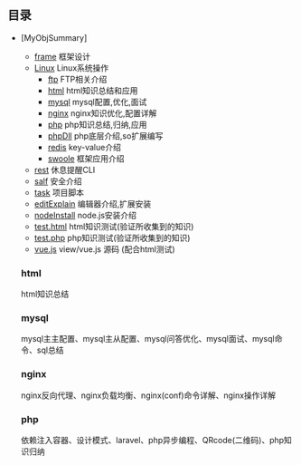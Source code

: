 ## 目录
- [MyObjSummary]
  - [frame](#frame) 				框架设计
  - [Linux](#Linux) 				Linux系统操作
    - [ftp](#ftp) 					FTP相关介绍
    - [html](#html) 				html知识总结和应用
    - [mysql](#mysql) 				mysql配置,优化,面试
    - [nginx](#nginx) 				nginx知识优化,配置详解
    - [php](#php) 					php知识总结,归纳,应用
    - [phpDll](#phpDll) 			php底层介绍,so扩展编写
    - [redis](#redis) 				key-value介绍
    - [swoole](#swoole)				框架应用介绍
   - [rest](#rest)					休息提醒CLI
   - [salf](#salf)					安全介绍
   - [task](#task)					项目脚本
   - [editExplain](#editExplain)	编辑器介绍,扩展安装
   - [nodeInstall](#nodeInstall)	node.js安装介绍
   - [test.html](#test.html)		html知识测试(验证所收集到的知识)
   - [test.php](#test.php)			php知识测试(验证所收集到的知识)
   - [vue.js](#vue.js)				view/vue.js 源码 (配合html测试)

   ### html

   html知识总结

   ### mysql

   mysql主主配置、mysql主从配置、mysql问答优化、mysql面试、mysql命令、sql总结

   ### nginx

   nginx反向代理、nginx负载均衡、nginx(conf)命令详解、nginx操作详解

   ### php

   依赖注入容器、设计模式、laravel、php异步编程、QRcode(二维码)、php知识归纳
